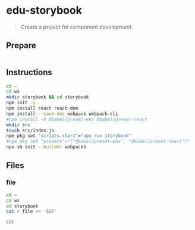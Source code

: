 # edu-storybook

> Create a project for component development.

## Prepare

```bash
```


## Instructions

```bash
cd ~
cd ws
mkdir storybook && cd storybook
npm init -y
npm install react react-dom
npm install --save-dev webpack webpack-cli
#npm install -D @babel/preset-env @babel/preset-react
mkdir src
touch src/index.js
npm pkg set "scripts.start"="npx run storybook"
#npm pkg set "presets"="["@babel/preset-env", "@babel/preset-react"]"
npx sb init --builder webpack5
```


## Files

### file

```bash
cd ~
cd ws
cd storybook
cat > file << 'EOF'

EOF
```
